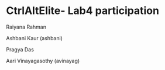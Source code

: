 # CtrlAltElite- Lab4 participation

Raiyana Rahman

Ashbani Kaur (ashbani)

Pragya Das 

Aari Vinayagasothy (avinayag)
